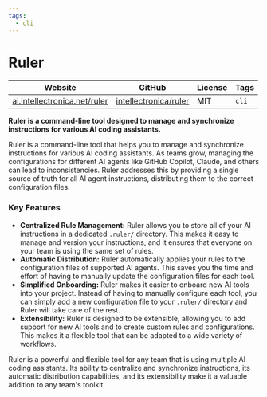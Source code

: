 ```yaml
---
tags:
  - cli
---
```


# Ruler

| Website | GitHub | License | Tags |
| --- | --- | --- | --- |
| [ai.intellectronica.net/ruler](https://ai.intellectronica.net/ruler) | [intellectronica/ruler](https://github.com/intellectronica/ruler) | MIT | `cli` |

**Ruler is a command-line tool designed to manage and synchronize instructions for various AI coding assistants.**

Ruler is a command-line tool that helps you to manage and synchronize instructions for various AI coding assistants. As teams grow, managing the configurations for different AI agents like GitHub Copilot, Claude, and others can lead to inconsistencies. Ruler addresses this by providing a single source of truth for all AI agent instructions, distributing them to the correct configuration files.

### Key Features

*   **Centralized Rule Management:** Ruler allows you to store all of your AI instructions in a dedicated `.ruler/` directory. This makes it easy to manage and version your instructions, and it ensures that everyone on your team is using the same set of rules.
*   **Automatic Distribution:** Ruler automatically applies your rules to the configuration files of supported AI agents. This saves you the time and effort of having to manually update the configuration files for each tool.
*   **Simplified Onboarding:** Ruler makes it easier to onboard new AI tools into your project. Instead of having to manually configure each tool, you can simply add a new configuration file to your `.ruler/` directory and Ruler will take care of the rest.
*   **Extensibility:** Ruler is designed to be extensible, allowing you to add support for new AI tools and to create custom rules and configurations. This makes it a flexible tool that can be adapted to a wide variety of workflows.

Ruler is a powerful and flexible tool for any team that is using multiple AI coding assistants. Its ability to centralize and synchronize instructions, its automatic distribution capabilities, and its extensibility make it a valuable addition to any team's toolkit.

